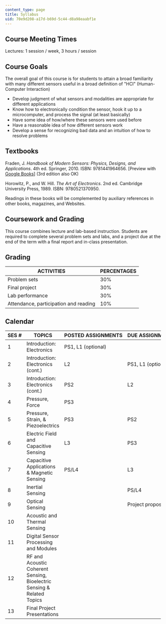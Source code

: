```yaml
---
content_type: page
title: Syllabus
uid: 70e9d208-a17d-b69d-5c44-d8a98eaabf1e
---
```


Course Meeting Times
--------------------

Lectures: 1 session / week, 3 hours / session

Course Goals
------------

The overall goal of this course is for students to attain a broad familiarity with many different sensors useful in a broad definition of "HCI" (Human-Computer Interaction)

*   Develop judgment of what sensors and modalities are appropriate for different applications
*   Know how to electronically condition the sensor, hook it up to a microcomputer, and process the signal (at least basically)
*   Have some idea of how/where these sensors were used before
*   Have a reasonable idea of how different sensors work
*   Develop a sense for recognizing bad data and an intuition of how to resolve problems

Textbooks
---------

Fraden, J. _Handbook of Modern Sensors: Physics, Designs, and Applications_. 4th ed. Springer, 2010. ISBN: 9781441964656. \[Preview with [Google Books](http://books.google.com/books?id=W0Emv9dAJ1kC&lpg=PP1&pg=PP1#v=onepage&q&f=false)\] (3rd edition also OK)

Horowitz, P., and W. Hill. _The Art of Electronics_. 2nd ed. Cambridge University Press, 1989. ISBN: 9780521370950.

Readings in these books will be complemented by auxiliary references in other books, magazines, and Websites.

Coursework and Grading
----------------------

This course combines lecture and lab-based instruction. Students are required to complete several problem sets and labs, and a project due at the end of the term with a final report and in-class presentation.

Grading
-------

| ACTIVITIES | PERCENTAGES |
| --- | --- |
| Problem sets | 30% |
| Final project | 30% |
| Lab performance | 30% |
| Attendance, participation and reading | 10% 

Calendar
--------

| SES # | TOPICS | POSTED ASSIGNMENTS | DUE ASSIGNMENTS |
| --- | --- | --- | --- |
| 1 | Introduction: Electronics | PS1, L1 (optional) | &nbsp; |
| 2 | Introduction: Electronics (cont.) | L2 | PS1, L1 (optional) |
| 3 | Introduction: Electronics (cont.) | PS2 | L2 |
| 4 | Pressure, Force | PS3 | &nbsp; |
| 5 | Pressure, Strain, & Piezoelectrics | PS3 | PS2 |
| 6 | Electric Field and Capacitive Sensing | L3 | PS3 |
| 7 | Capacitive Applications & Magnetic Sensing | PS/L4 | L3 |
| 8 | Inertial Sensing | &nbsp; | PS/L4 |
| 9 | Optical Sensing | &nbsp; | Project proposal due |
| 10 | Acoustic and Thermal Sensing | &nbsp; |
| 11 | Digital Sensor Processing and Modules | &nbsp; |
| 12 | RF and Acoustic Coherent Sensing, Bioelectric Sensing & Related Topics | &nbsp; |
| 13 | Final Project Presentations | &nbsp; |